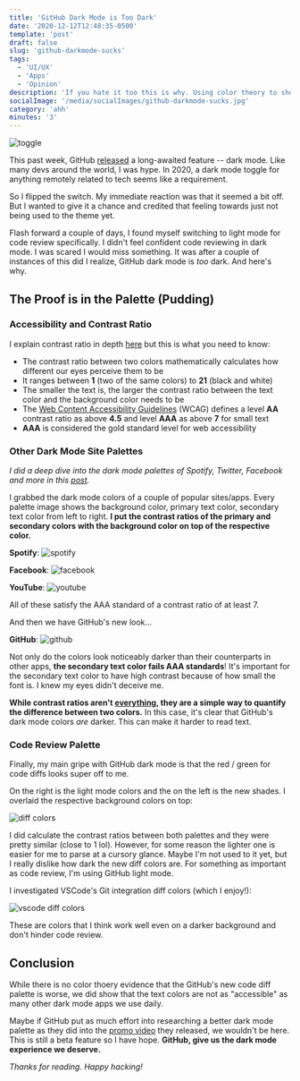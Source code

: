 ```yaml
---
title: 'GitHub Dark Mode is Too Dark'
date: '2020-12-12T12:48:35-0500'
template: 'post'
draft: false
slug: 'github-darkmode-sucks'
tags:
  - 'UI/UX'
  - 'Apps'
  - 'Opinion'
description: 'If you hate it too this is why. Using color theory to show why GitHub dark mode is disappointing'
socialImage: '/media/socialImages/github-darkmode-sucks.jpg'
category: 'ahh'
minutes: '3'
---
```


![toggle](/media/socialImages/github-darkmode-sucks.jpg)

This past week, GitHub [released](https://twitter.com/github/status/1336362679506784256) a long-awaited feature -- dark mode. Like many devs around the world, I was hype. In 2020, a dark mode toggle for anything remotely related to tech seems like a requirement.

So I flipped the switch. My immediate reaction was that it seemed a bit off. But I wanted to give it a chance and credited that feeling towards just not being used to the theme yet.

Flash forward a couple of days, I found myself switching to light mode for code review specifically. I didn't feel confident code reviewing in dark mode. I was scared I would miss something. It was after a couple of instances of this did I realize, GitHub dark mode is _too_ dark. And here's why.

## The Proof is in the Palette (Pudding)

### Accessibility and Contrast Ratio

I explain contrast ratio in depth [here](https://blog.karenying.com/posts/boost-visual-accessibility-by-auto-flipping-text-color#wcag-and-contrast-ratio) but this is what you need to know:

- The contrast ratio between two colors mathematically calculates how different our eyes perceive them to be
- It ranges between **1** (two of the same colors) to **21** (black and white)
- The smaller the text is, the larger the contrast ratio between the text color and the background color needs to be
- The [Web Content Accessibility Guidelines](https://www.w3.org/WAI/standards-guidelines/wcag/) (WCAG) defines a level **AA** contrast ratio as above **4.5** and level **AAA** as above **7** for small text
- **AAA** is considered the gold standard level for web accessibility

### Other Dark Mode Site Palettes

_I did a deep dive into the dark mode palettes of Spotify, Twitter, Facebook and more in this [post](https://blog.karenying.com/posts/50-shades-of-dark-mode-gray)._

I grabbed the dark mode colors of a couple of popular sites/apps. Every palette image shows the background color, primary text color, secondary text color from left to right. **I put the contrast ratios of the primary and secondary colors with the background color on top of the respective color.**

**Spotify**:
![spotify](/media/github-darkmode-sucks/spotify.png)

**Facebook**:
![facebook](/media/github-darkmode-sucks/facebook.png)

**YouTube**:
![youtube](/media/github-darkmode-sucks/youtube.png)

All of these satisfy the AAA standard of a contrast ratio of at least 7.

And then we have GitHub's new look...

**GitHub**:
![github](/media/github-darkmode-sucks/github.png)

Not only do the colors look noticeably darker than their counterparts in other apps, **the secondary text color fails AAA standards**! It's important for the secondary text color to have high contrast because of how small the font is. I knew my eyes didn't deceive me.

**While contrast ratios aren't [everything](https://www.bounteous.com/insights/2019/03/22/orange-you-accessible-mini-case-study-color-ratio/), they are a simple way to quantify the difference between two colors.** In this case, it's clear that GitHub's dark mode colors _are_ darker. This can make it harder to read text.

### Code Review Palette

Finally, my main gripe with GitHub dark mode is that the red / green for code diffs looks super off to me.

On the right is the light mode colors and the on the left is the new shades. I overlaid the respective background colors on top:

![diff colors](/media/github-darkmode-sucks/diff.png)

I did calculate the contrast ratios between both palettes and they were pretty similar (close to 1 lol). However, for some reason the lighter one is easier for me to parse at a cursory glance. Maybe I'm not used to it yet, but I really dislike how dark the new diff colors are. For something as important as code review, I'm using GitHub light mode.

I investigated VSCode's Git integration diff colors (which I enjoy!):

![vscode diff colors](/media/github-darkmode-sucks/vscode-diff.png#width=350px)

These are colors that I think work well even on a darker background and don't hinder code review.

## Conclusion

While there is no color thoery evidence that the GitHub's new code diff palette is worse, we did show that the text colors are not as "accessible" as many other dark mode apps we use daily.

Maybe if GitHub put as much effort into researching a better dark mode palette as they did into the [promo video](https://twitter.com/github/status/1336362679506784256) they released, we wouldn't be here. This is still a beta feature so I have hope. **GitHub, give us the dark mode experience we deserve.**

_Thanks for reading. Happy hacking!_
